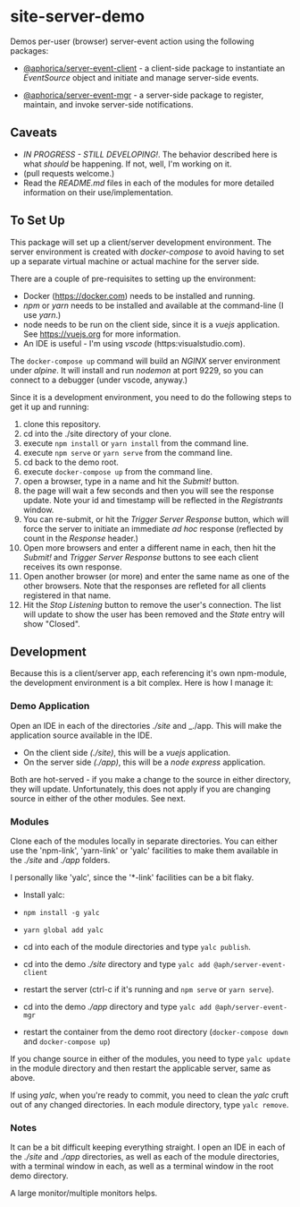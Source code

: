 # site-server-demo 

Demos per-user (browser) server-event action using the following
packages:

- [@aphorica/server-event-client](https://www.npmjs.com/package/@aphorica/server-event-client) - a client-side package to instantiate
  an _EventSource_ object and initiate and manage server-side events.

- [@aphorica/server-event-mgr](https://www.npmjs.com/package/@aphorica/server-event-mgr) - a server-side package to register, maintain,
  and invoke server-side notifications.

## Caveats
- _IN PROGRESS - STILL DEVELOPING!_.  The behavior described here
  is what _should_ be happening.  If not, well, I'm working on it.
- (pull requests welcome.)
- Read the _README.md_ files in each of the modules for more detailed 
  information on their use/implementation.

## To Set Up
This package will set up a client/server development environment.
The server environment is created with _docker-compose_ to avoid
having to set up a separate virtual machine or actual machine for
the server side.

There are a couple of pre-requisites to setting up the environment:
- Docker (https://docker.com) needs to be installed and running.
- _npm_ or _yarn_ needs to be installed and available at the command-line (I use _yarn_.)
- node needs to be run on the client side, since it is a _vuejs_ application.  See https://vuejs.org for more information.
- An IDE is useful - I'm using _vscode_ (https:visualstudio.com).

The `docker-compose up` command will build an _NGINX_ server environment
under _alpine_.  It will install and run _nodemon_ at port 9229, so you can connect to a debugger (under vscode, anyway.)

Since it is a development environment, you need to do the following
steps to get it up and running:

1. clone this repository.
2. cd into the ./site directory of your clone.
3. execute `npm install` or `yarn install` from the command line.
4. execute `npm serve` or `yarn serve` from the command line.
4. cd back to the demo root.
5. execute `docker-compose up` from the command line.
6. open a browser, type in a name and hit the _Submit!_ button.
7. the page will wait a few seconds and then you will see the
   response update.  Note your id and timestamp will be reflected
   in the _Registrants_ window.
8. You can re-submit, or hit the _Trigger Server Response_ button,
   which will force the server to initiate an immediate _ad hoc_
   response (reflected by count in the _Response_ header.)
9. Open more browsers and enter a different name in each, then hit
   the _Submit!_ and _Trigger Server Response_ buttons to see each
   client receives its own response.
10. Open another browser (or more) and enter the same name as one
    of the other browsers.  Note that the responses are refleted
    for all clients registered in that name.
11. Hit the _Stop Listening_ button to remove the user's connection.
    The list will update to show the user has been removed and the
    _State_ entry will show "Closed".

## Development
Because this is a client/server app, each referencing it's own npm-module, the development environment is a bit complex.  Here is how I manage it:

### Demo Application
Open an IDE in each of the directories _./site_ and _./app.  This will
make the application source available in the IDE.

- On the client side _(./site)_, this will be a _vuejs_ application.
- On the server side _(./app)_, this will be a _node express_ application.

Both are hot-served - if you make a change to the source in either
directory, they will update.  Unfortunately, this does not apply if you are changing source in either of the other modules.  See next.

### Modules
Clone each of the modules locally in separate directories.  You can either use the 'npm-link', 'yarn-link' or 'yalc' facilities to make them available in the _./site_ and _./app_ folders.

I personally like 'yalc', since the '*-link' facilities can be a bit flaky.

- Install yalc:
 - `npm install -g yalc`
 - `yarn global add yalc`

- cd into each of the module directories and type `yalc publish`.
- cd into the demo _./site_ directory and type `yalc add @aph/server-event-client`
- restart the server (ctrl-c if it's running and `npm serve` or `yarn serve`).
- cd into the demo _./app_ directory and type `yalc add @aph/server-event-mgr`
- restart the container from the demo root directory (`docker-compose down` and `docker-compose up`)

If you change source in either of the modules, you need to type `yalc update` in the module directory and then restart the applicable server, same as above.

If using _yalc_, when you're ready to commit, you need to clean the _yalc_ cruft out of any changed directories.  In each module directory, type `yalc remove`.

### Notes
It can be a bit difficult keeping everything straight.  I open an IDE in each of the _./site_ and _./app_ directories, as well as each of the module directories, with a terminal window in each, as well as a terminal window in the root demo directory.

A large monitor/multiple monitors helps.

